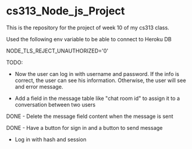 # cs313_Node_js_Project

This is the repository for the project of week 10 of my cs313 class.

Used the following env variable to be able to connect to Heroku DB

NODE_TLS_REJECT_UNAUTHORIZED='0'

TODO:

- Now the user can log in with username and password. If the info is correct, the user can see his information. Otherwise, the user will see and error message.

- Add a field in the message table like "chat room id" to assign it to a conversation between two users

DONE - Delete the message field content when the message is sent

DONE - Have a button for sign in and a button to send message

- Log in with hash and session
